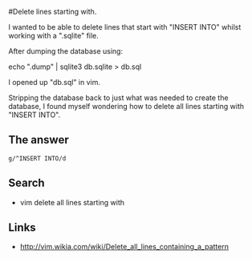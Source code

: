 #Delete lines starting with.

I wanted to be able to delete lines that start with "INSERT INTO" whilst working with a ".sqlite" file.

After dumping the database using:

echo ".dump" | sqlite3 db.sqlite > db.sql

I opened up "db.sql" in vim.

Stripping the database back to just what was needed to create the database, I found myself wondering how to delete all lines starting with "INSERT INTO".

## The answer
    g/^INSERT INTO/d

## Search
- vim delete all lines starting with

## Links
- http://vim.wikia.com/wiki/Delete_all_lines_containing_a_pattern